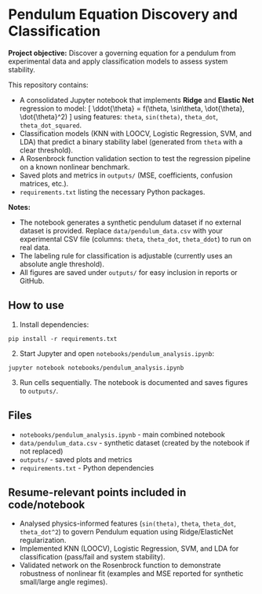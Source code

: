 # Pendulum Equation Discovery and Classification

**Project objective:** Discover a governing equation for a pendulum from experimental data and apply classification models to assess system stability.

This repository contains:
- A consolidated Jupyter notebook that implements **Ridge** and **Elastic Net** regression to model:
  \[ \ddot{\theta} = f(\theta, \sin\theta, \dot{\theta}, \dot{\theta}^2) \]
  using features: `theta`, `sin(theta)`, `theta_dot`, `theta_dot_squared`.
- Classification models (KNN with LOOCV, Logistic Regression, SVM, and LDA) that predict a binary stability label (generated from `theta` with a clear threshold).
- A Rosenbrock function validation section to test the regression pipeline on a known nonlinear benchmark.
- Saved plots and metrics in `outputs/` (MSE, coefficients, confusion matrices, etc.).
- `requirements.txt` listing the necessary Python packages.

**Notes:**
- The notebook generates a synthetic pendulum dataset if no external dataset is provided. Replace `data/pendulum_data.csv` with your experimental CSV file (columns: `theta`, `theta_dot`, `theta_ddot`) to run on real data.
- The labeling rule for classification is adjustable (currently uses an absolute angle threshold).
- All figures are saved under `outputs/` for easy inclusion in reports or GitHub.

## How to use
1. Install dependencies:
```
pip install -r requirements.txt
```
2. Start Jupyter and open `notebooks/pendulum_analysis.ipynb`:
```
jupyter notebook notebooks/pendulum_analysis.ipynb
```
3. Run cells sequentially. The notebook is documented and saves figures to `outputs/`.

## Files
- `notebooks/pendulum_analysis.ipynb` - main combined notebook
- `data/pendulum_data.csv` - synthetic dataset (created by the notebook if not replaced)
- `outputs/` - saved plots and metrics
- `requirements.txt` - Python dependencies

## Resume-relevant points included in code/notebook
- Analysed physics-informed features (`sin(theta)`, `theta`, `theta_dot`, `theta_dot^2`) to govern Pendulum equation using Ridge/ElasticNet regularization.
- Implemented KNN (LOOCV), Logistic Regression, SVM, and LDA for classification (pass/fail and system stability).
- Validated network on the Rosenbrock function to demonstrate robustness of nonlinear fit (examples and MSE reported for synthetic small/large angle regimes).